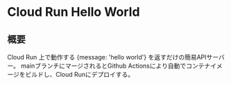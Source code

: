 # Cloud Run Hello World

## 概要

Cloud Run 上で動作する {message: 'hello world'} を返すだけの簡易APIサーバー。
mainブランチにマージされるとGithub Actionsにより自動でコンテナイメージをビルドし、Cloud Runにデプロイする。